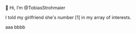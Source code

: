👋 Hi, I’m @TobiasStrohmaier

I told my girlfriend she's number [1] in my array of interests.

<!---
TobiasStrohmaier/TobiasStrohmaier is a ✨ special ✨ repository because its `README.md` (this file) appears on your GitHub profile.
You can click the Preview link to take a look at your changes.
--->
aaa
bbbb